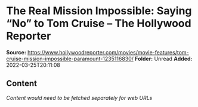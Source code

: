 # The Real Mission Impossible: Saying “No” to Tom Cruise – The Hollywood Reporter

**Source:** https://www.hollywoodreporter.com/movies/movie-features/tom-cruise-mission-impossible-paramount-1235116830/
**Folder:** Unread
**Added:** 2022-03-25T20:11:08




## Content
*Content would need to be fetched separately for web URLs*
